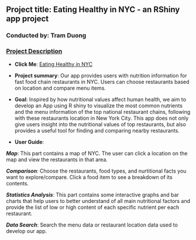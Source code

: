 ## Project title: Eating Healthy in NYC - an RShiny app project
### Conducted by: Tram Duong

### [Project Description](doc/)
	
+ **Click Me**: [Eating Healthy in NYC](https://ttd2111.shinyapps.io/NYCRestaurants/)

+ **Project summary**: Our app provides users with nutrition information for fast food chain restaurants in NYC. Users can choose restaurants based on location and compare menu items.

+ **Goal**: 
Inspired by how nutritional values affect human health, we aim to develop an App using R shiny to visualize the most common nutrients and the menu information of the top national restaurant chains, 
following with these restaurants location in New York City. This app does not only give users insight into the nutritional values of top restaurants, but also provides a useful tool for finding and 
comparing nearby restaurants.

+ **User Guide**:

***Map***: This part contains a map of NYC. The user can click a location on the map and view the restaurants in that area.

***Comparison***: Choose the restaurants, food types, and nurtitional facts you want to explore/compare. Click a food item to see a breakdown of its contents.

***Statistics Analysis***: This part contains some interactive graphs and bar charts that help users to better understand of all main nutritional factors and provide the list of low or high content of each specific nutrient per each restaurant.

***Data Search***: Search the menu data or restaurant location data used to develop our app.


